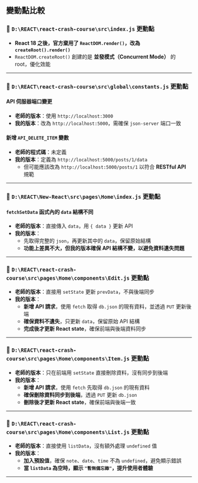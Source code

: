 ## 變動點比較  

### 📝 `D:\REACT\react-crash-course\src\index.js` 更動點  
- **React 18 之後，官方棄用了 `ReactDOM.render()`，改為 `createRoot().render()`**  
- `ReactDOM.createRoot()` 創建的是 **並發模式（Concurrent Mode）** 的 root，優化效能  

---

### 📝 `D:\REACT\react-crash-course\src\global\constants.js` 更動點  
#### **API 伺服器端口變更**  
- **老師的版本**：使用 `http://localhost:3000`  
- **我的版本**：改為 `http://localhost:5000`，需確保 `json-server` 端口一致  

#### **新增 `API_DELETE_ITEM` 變數**  
- **老師的程式碼**：未定義  
- **我的版本**：定義為 `http://localhost:5000/posts/1/data`  
  - 但可能應該改為 `http://localhost:5000/posts/1` 以符合 **RESTful API** 規範  

---

### 📝 `D:\REACT\New-React\src\pages\Home\index.js` 更動點  
#### **`fetchSetData` 函式內的 `data` 結構不同**  
- **老師的版本**：直接傳入 `data`，用 `{ data }` 更新 API  
- **我的版本**：  
  - 先取得完整的 `json`，再更新其中的 `data`，保留原始結構  
  - **功能上差異不大，但我的版本確保 API 結構不變，以避免資料遺失問題**  

---

### 📝 `D:\REACT\react-crash-course\src\pages\Home\components\Edit.js` 更動點  
- **老師的版本**：直接用 `setState` 更新 `prevData`，不與後端同步  
- **我的版本**：  
  - **新增 API 請求**，使用 `fetch` 取得 `db.json` 的現有資料，並透過 `PUT` 更新後端  
  - **確保資料不遺失**，只更新 `data`，保留原始 API 結構  
  - **完成後才更新 React state**，確保前端與後端資料同步  

---

### 📝 `D:\REACT\react-crash-course\src\pages\Home\components\Item.js` 更動點  
- **老師的版本**：只在前端用 `setState` 直接刪除資料，沒有同步到後端  
- **我的版本**：  
  - **新增 API 請求**，使用 `fetch` 先取得 `db.json` 的現有資料  
  - **確保刪除資料同步到後端**，透過 `PUT` 更新 `db.json`  
  - **刪除後才更新 React state**，確保前端與後端一致  

---

### 📝 `D:\REACT\react-crash-course\src\pages\Home\components\List.js` 更動點  
- **老師的版本**：直接使用 `listData`，沒有額外處理 `undefined` 值  
- **我的版本**：  
  - **加入預設值**，確保 `note`、`date`、`time` 不為 `undefined`，避免顯示錯誤  
  - **當 `listData` 為空時，顯示 `"暫無備忘錄"`，提升使用者體驗**  

---
